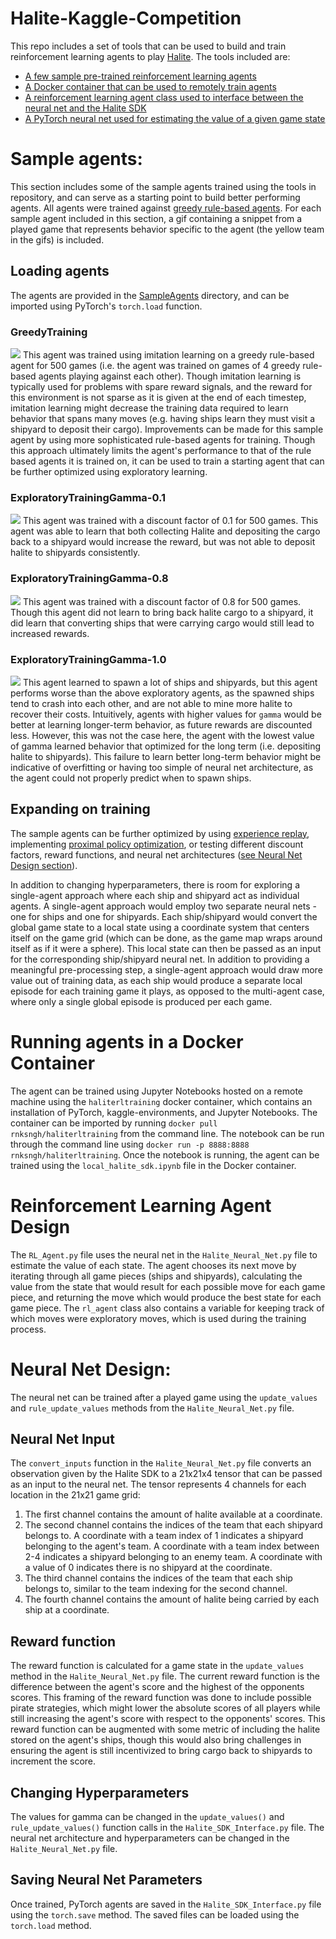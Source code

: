 # Halite-Kaggle-Competition
This repo includes a set of tools that can be used to build and train reinforcement learning agents to play [Halite](https://www.kaggle.com/c/halite). The tools included are:
* [A few sample pre-trained reinforcement learning agents](#sample-agents)
* [A Docker container that can be used to remotely train agents](#running-agents-in-a-docker-container)
* [A reinforcement learning agent class used to interface between the neural net and the Halite SDK](#reinforcement-learning-agent-design)
* [A PyTorch neural net used for estimating the value of a given game state](#neural-net-design)

# Sample agents:
This section includes some of the sample agents trained using the tools in repository, and can serve as a starting point to build better performing agents. All agents were trained against [greedy rule-based agents](https://www.kaggle.com/tmbond/halite-example-agents).  For each sample agent included in this section, a gif containing a snippet from a played game that represents behavior specific to the agent (the yellow team in the gifs) is included. 
## Loading agents
The agents are provided in the [SampleAgents](./SampleAgents) directory, and can be imported using PyTorch's ```torch.load``` function. 

### GreedyTraining
![](./GameGifs/imitation-learning.gif)
This agent was trained using imitation learning on a greedy rule-based agent for 500 games (i.e. the agent was trained on games of 4 greedy rule-based agents playing against each other). Though imitation learning is typically used for problems with spare reward signals, and the reward for this environment is not sparse as it is given at the end of each timestep, imitation learning might decrease the training data required to learn behavior that spans many moves (e.g. having ships learn they must visit a shipyard to deposit their cargo). Improvements can be made for this sample agent by using more sophisticated rule-based agents for training. Though this approach ultimately limits the agent's performance to that of the rule based agents it is trained on, it can be used to train a starting agent that can be further optimized using exploratory learning. 

### ExploratoryTrainingGamma-0.1
![](./GameGifs/exploratory_gamma-0.1.gif)
This agent was trained with a discount factor of 0.1 for 500 games.  This agent was able to learn that both collecting Halite and depositing the cargo back to a shipyard would increase the reward, but was not able to deposit halite to shipyards consistently.
### ExploratoryTrainingGamma-0.8
![](./GameGifs/exploratory_gamma-0.8.gif)
This agent was trained with a discount factor of 0.8 for 500 games. Though this agent did not learn to bring back halite cargo to a shipyard, it did learn that converting ships that were carrying cargo would still lead to increased rewards.
### ExploratoryTrainingGamma-1.0 
![](./GameGifs/exploratory_gamma-1.0.gif)
This agent learned to  spawn a lot of ships and shipyards, but this agent performs worse than the above exploratory agents, as the spawned ships tend to crash into each other, and are not able to mine more halite to recover their costs. Intuitively, agents with higher values for ```gamma``` would be better at learning longer-term behavior, as future rewards are discounted less. However, this was not the case here, the agent with the lowest value of gamma learned behavior that optimized for the long term (i.e. depositing halite to shipyards). This failure to learn better long-term behavior might be indicative of overfitting or having too simple of neural net architecture, as the agent could not properly predict when to spawn ships. 

## Expanding on training
The sample agents can be further optimized by using [experience replay](https://towardsdatascience.com/reinforcement-learning-with-hindsight-experience-replay-1fee5704f2f8), implementing [proximal policy optimization](https://openai.com/blog/openai-baselines-ppo/), or testing different discount factors, reward functions, and neural net architectures ([see Neural Net Design section](#neural-net-design)).

In addition to changing hyperparameters, there is room for exploring a single-agent approach where each ship and shipyard act as individual agents. A single-agent approach would employ two separate neural nets - one for ships and one for shipyards. Each ship/shipyard would convert the global game state to a local state using a coordinate system that centers itself on the game grid (which can be done, as the game map wraps around itself as if it were a sphere). This local state can then be passed as an input for the corresponding ship/shipyard neural net. In addition to providing a meaningful pre-processing step, a single-agent approach would draw more value out of training data, as each ship would produce a separate local episode for each training game it plays, as opposed to the multi-agent case, where only a single global episode is produced per each game. 


# Running agents in a Docker Container
The  agent can be trained using Jupyter Notebooks hosted on a remote machine using the ```haliterltraining``` docker container, which contains an installation of PyTorch, kaggle-environments, and Jupyter Notebooks. The container can be imported by running  ```docker pull rnksngh/haliterltraining``` from the command line. The notebook can be run through the command line using ```docker run -p 8888:8888 rnksngh/haliterltraining```. Once the notebook is running, the agent can be trained using the ```local_halite_sdk.ipynb``` file in the Docker container. 

# Reinforcement Learning Agent Design
The ```RL_Agent.py``` file uses the neural net in the ```Halite_Neural_Net.py``` file to estimate the value of each state. The agent chooses its next move by iterating through all game pieces (ships and shipyards), calculating the value from the state that would result for each possible move for each game piece, and returning the move which would produce the best state for each game piece. The ```rl_agent``` class also contains a variable for keeping track of which moves were exploratory moves, which is used during the training process. 

# Neural Net Design: 
 The neural net can be trained after a played game using the ```update_values``` and ```rule_update_values``` methods from the  ```Halite_Neural_Net.py``` file. 
## Neural Net Input
The ```convert_inputs``` function in the ```Halite_Neural_Net.py``` file converts an observation given by the Halite SDK to a 21x21x4 tensor that can be passed as an input to the neural net. The tensor represents 4 channels for each location in the 21x21 game grid: 
1. The first channel contains the amount of halite available at a coordinate.
1. The second channel contains the indices of the team that each shipyard belongs to. A coordinate with a team index of 1 indicates a shipyard belonging to the agent's team. A coordinate with a team index between 2-4 indicates a shipyard belonging to an enemy team. A coordinate with a value of 0 indicates there is no shipyard at the coordinate.
1. The third channel contains the indices of the team that each ship belongs to, similar to the team indexing for the second channel. 
1. The fourth channel contains the amount of halite being carried by each ship at a coordinate. 

## Reward function
The reward function is calculated for a game state in the ```update_values``` method in the ```Halite_Neural_Net.py``` file. The current reward function is the difference between the agent's score and the highest of the opponents scores. This framing of the reward function was done to include possible pirate strategies, which might lower the absolute scores of all players while still increasing the agent's score with respect to the opponents' scores.  This reward function can be augmented with some metric of including the halite stored on the agent's ships, though this would also bring challenges in ensuring the agent is still incentivized to bring cargo back to shipyards to increment the score. 

## Changing Hyperparameters
The values for gamma can be changed in the  ```update_values()``` and  ```rule_update_values()``` function calls in the ```Halite_SDK_Interface.py``` file. The neural net architecture and hyperparameters can be changed in the ```Halite_Neural_Net.py``` file. 

## Saving Neural Net Parameters
Once trained, PyTorch agents are saved in the ```Halite_SDK_Interface.py``` file using the ```torch.save``` method. The saved files can be loaded using the ```torch.load``` method. 
